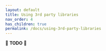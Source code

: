 ```yaml
---
layout: default
title: Using 3rd party libraries
nav_order: 4
has_children: true
permalink: /docs/using-3rd-party-libraries
---
```


🚧 **TODO** 🚧
